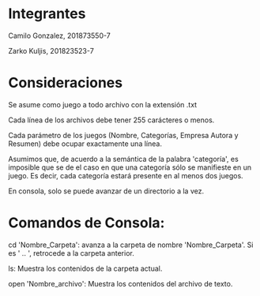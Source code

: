 # Integrantes
Camilo Gonzalez, 201873550-7

Zarko Kuljis, 201823523-7
# Consideraciones
Se asume como juego a todo archivo con la extensión .txt

Cada línea de los archivos debe tener 255 carácteres o menos.

Cada parámetro de los juegos (Nombre, Categorías, Empresa Autora y Resumen) debe ocupar exactamente una línea.

Asumimos que, de acuerdo a la semántica de la palabra 'categoría', es imposible que se de el caso en que una categoría sólo se manifieste en un juego. Es decir, cada categoría estará presente en al menos dos juegos.

En consola, solo se puede avanzar de un directorio a la vez.

# Comandos de Consola:

cd 'Nombre_Carpeta': avanza a la carpeta de nombre 'Nombre_Carpeta'. Si es ' .. ', retrocede a la carpeta anterior.

ls: Muestra los contenidos de la carpeta actual.

open 'Nombre_archivo': Muestra los contenidos del archivo de texto.